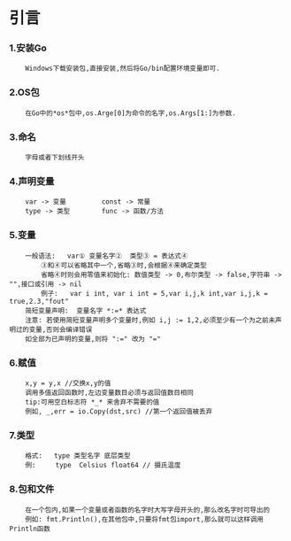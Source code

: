 # 引言
### 1.安装Go
```
    Windows下载安装包,直接安装,然后将Go/bin配置环境变量即可.
```
### 2.OS包
```
    在Go中的*os*包中,os.Arge[0]为命令的名字,os.Args[1:]为参数.
```
### 3.命名
```
    字母或者下划线开头
```
### 4.声明变量
```
    var -> 变量         const -> 常量
    type -> 类型        func -> 函数/方法
```
### 5.变量
```
    一般语法:   var① 变量名字②  类型③ = 表达式④
        ③和④可以省略其中一个,省略③时,会根据④来确定类型
        省略④时则会用零值来初始化: 数值类型 -> 0,布尔类型 -> false,字符串 -> "",接口或引用 -> nil
        例子:   var i int, var i int = 5,var i,j,k int,var i,j,k = true,2.3,"fout"
    简短变量声明:  变量名字 *:=* 表达式
    注意: 若使用简短变量声明多个变量时,例如 i,j := 1,2,必须至少有一个为之前未声明过的变量,否则会编译错误
    如全部为已声明的变量,则将 ":=" 改为 "="
```
### 6.赋值
```
    x,y = y,x //交换x,y的值
    调用多值返回函数时,左边变量数目必须与返回值数目相同
    tip:可用空白标志符 *_* 来舍弃不需要的值
    例如, _,err = io.Copy(dst,src) //第一个返回值被丢弃
```
### 7.类型
```
    格式:   type 类型名字 底层类型
    例:     type  Celsius float64 // 摄氏温度
```
### 8.包和文件
```
    在一个包内,如果一个变量或者函数的名字时大写字母开头的,那么改名字时可导出的
    例如: fmt.Println(),在其他包中,只要将fmt包import,那么就可以这样调用Println函数
```
